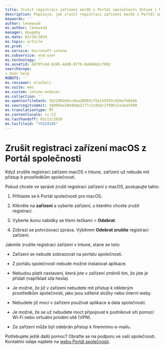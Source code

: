 ```yaml
---
title: Zrušit registraci zařízení macOS z Portál společnosti Intune | Microsoft Docs
description: Popisuje, jak zrušit registraci zařízení macOS z Portál společnosti
keywords: ''
author: lenewsad
ms.author: lanewsad
manager: dougeby
ms.date: 03/20/2019
ms.topic: article
ms.prod: ''
ms.service: microsoft-intune
ms.subservice: end-user
ms.technology: ''
ms.assetid: dd79fc4d-6265-4dd0-87fb-8ab66b1cf692
searchScope:
- User help
ROBOTS: ''
ms.reviewer: elocholi
ms.suite: ems
ms.custom: intune-enduser
ms.collection: ''
ms.openlocfilehash: 5b22902d4cc0aa28903cf5a159355c92befb8e6b
ms.sourcegitcommit: 3d895be2844bda2177c2c85dc2f09612a1be5490
ms.translationtype: MT
ms.contentlocale: cs-CZ
ms.lasthandoff: 03/13/2020
ms.locfileid: "79324195"
---
```

# <a name="unenroll-your-macos-device-from-company-portal"></a>Zrušit registraci zařízení macOS z Portál společnosti

Když zrušíte registraci zařízení macOS v Intune, zařízení už nebude mít přístup k prostředkům společnosti.

Pokud chcete ve správě zrušit registraci zařízení s macOS, postupujte takto:

1. Přihlaste se k Portál společnosti pro macOS.
2. Klikněte na **zařízení** a vyberte zařízení, u kterého chcete zrušit registraci.

3. Vyberte ikonu nabídky se třemi tečkami > **Odebrat**.
4. Zobrazí se potvrzovací zpráva. Výběrem **Odebrat zrušíte** registraci zařízení. 

Jakmile zrušíte registraci zařízení v Intune, stane se toto:

- Zařízení se nebude zobrazovat na portálu společnosti.

- Z portálu společnosti nebude možné instalovat aplikace.

- Nebudou platit nastavení, která jste v zařízení změnili tím, že jste je přidali (například síla hesla).

- Je možné, že již v zařízení nebudete mít přístup k některým prostředkům společnosti, jako jsou sdílené složky nebo interní weby.

- Nebudete již moci v zařízení používat aplikace a data společnosti.

- Je možné, že se už nebudete moct připojovat k podnikové síti pomocí Wi-Fi nebo virtuální privátní sítě (VPN).

- Ze zařízení může být odebrán přístup k firemnímu e-mailu.

Potřebujete ještě další pomoc? Obraťte se na podporu ve vaší společnosti. Kontaktní údaje najdete na [webu Portál společnosti](https://go.microsoft.com/fwlink/?linkid=2010980).
